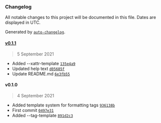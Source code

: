### Changelog

All notable changes to this project will be documented in this file. Dates are displayed in UTC.

Generated by [`auto-changelog`](https://github.com/CookPete/auto-changelog).

#### [v0.1.1](https://github.com/RhetTbull/exif2findertags/compare/v0.1.0...v0.1.1)

> 5 September 2021

- Added --xattr-template [`135e4a9`](https://github.com/RhetTbull/exif2findertags/commit/135e4a9ab727b1e4409894d679d609b1d0bfbc4e)
- Updated help text [`d05685f`](https://github.com/RhetTbull/exif2findertags/commit/d05685fbc36c35035ded51527a100d138890448e)
- Update README.md [`6e3fb55`](https://github.com/RhetTbull/exif2findertags/commit/6e3fb55f0f4b6327a4b3c4150131ae47386d692d)

#### v0.1.0

> 4 September 2021

- Added template system for formatting tags [`936138b`](https://github.com/RhetTbull/exif2findertags/commit/936138b6a91f19dc7acee96b814f9ae2880c2a58)
- First commit [`0497e31`](https://github.com/RhetTbull/exif2findertags/commit/0497e31531ccbbb1b6b957a4104f4ad8557eadd6)
- Added --tag-template [`891d2c3`](https://github.com/RhetTbull/exif2findertags/commit/891d2c31d3e2e25546989a48954db8db2eeccdda)

